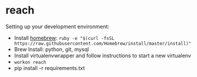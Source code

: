 reach
=====

Setting up your development environment:
* Install [homebrew](http://brew.sh/): `ruby -e "$(curl -fsSL https://raw.githubusercontent.com/Homebrew/install/master/install)"`
* Brew Install: python, git, mysql
* Install virtualenvwrapper and follow instructions to start a new virtualenv
* `workon reach`
* pip install -r requirements.txt


